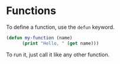 # Functions

To define a function, use the `defun` keyword.

```lisp
(defun my-function (name)
      (print "Hello, " (get name)))
```

To run it, just call it like any other function.
